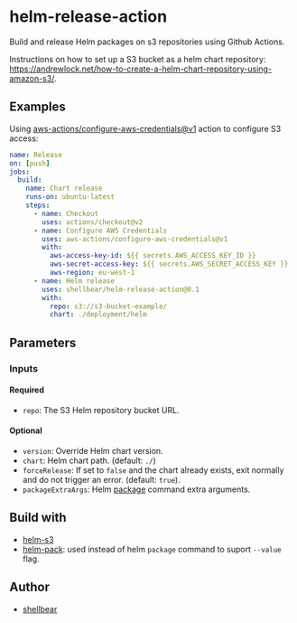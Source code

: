 # helm-release-action

Build and release Helm packages on s3 repositories using Github Actions.

Instructions on how to set up a S3 bucket as a helm chart repository: https://andrewlock.net/how-to-create-a-helm-chart-repository-using-amazon-s3/.

## Examples

Using [aws-actions/configure-aws-credentials@v1](https://github.com/aws-actions/configure-aws-credentials) action to configure S3 access:

```yaml
name: Release
on: [push]
jobs:
  build:
    name: Chart release
    runs-on: ubuntu-latest
    steps:
      - name: Checkout
        uses: actions/checkout@v2
      - name: Configure AWS Credentials
        uses: aws-actions/configure-aws-credentials@v1
        with:
          aws-access-key-id: ${{ secrets.AWS_ACCESS_KEY_ID }}
          aws-secret-access-key: ${{ secrets.AWS_SECRET_ACCESS_KEY }}
          aws-region: eu-west-1
      - name: Helm release
        uses: shellbear/helm-release-action@0.1
        with:
          repo: s3://s3-bucket-example/
          chart: ./deployment/helm
```

## Parameters

### Inputs

#### Required

- `repo`: The S3 Helm repository bucket URL.

#### Optional

- `version`: Override Helm chart version.
- `chart`: Helm chart path. (default: `./`)
- `forceRelease`: If set to `false` and the chart already exists, exit normally and do not trigger an error. (default: `true`).
- `packageExtraArgs`: Helm [package](https://helm.sh/docs/helm/helm_package/) command extra arguments.

## Build with

- [helm-s3](https://github.com/hypnoglow/helm-s3.git)
- [helm-pack](https://github.com/thynquest/helm-pack.git): used instead of helm `package` command to suport `--value` flag.

## Author

- [shellbear](http://github.com/shellbear/)
